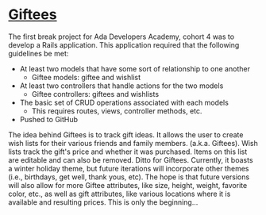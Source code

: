 # [Giftees](https://giftee.herokuapp.com/)

The first break project for Ada Developers Academy, cohort 4 was to develop a Rails application. This application required that the following guidelines be met:
  - At least two models that have some sort of relationship to one another
    - Giftee models: giftee and wishlist
  - At least two controllers that handle actions for the two models
    - Giftee controllers: giftees and wishlists
  - The basic set of CRUD operations associated with each models
    - This requires routes, views, controller methods, etc.
  - Pushed to GitHub

The idea behind Giftees is to track gift ideas. It allows the user to create wish lists for their various friends and family members. (a.k.a. Giftees). Wish lists track the gift's price and whether it was purchased. Items on this list are editable and can also be removed. Ditto for Giftees. Currently, it boasts a winter holiday theme, but future iterations will incorporate other themes (i.e., birthdays, get well, thank yous, etc). The hope is that future versions will also allow for more Giftee attributes, like size, height, weight, favorite color, etc., as well as gift attributes, like various locations where it is available and resulting prices. This is only the beginning...
